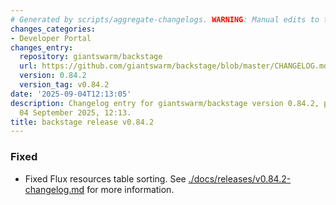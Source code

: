 ```yaml
---
# Generated by scripts/aggregate-changelogs. WARNING: Manual edits to this files will be overwritten.
changes_categories:
- Developer Portal
changes_entry:
  repository: giantswarm/backstage
  url: https://github.com/giantswarm/backstage/blob/master/CHANGELOG.md#0842---2025-09-04
  version: 0.84.2
  version_tag: v0.84.2
date: '2025-09-04T12:13:05'
description: Changelog entry for giantswarm/backstage version 0.84.2, published on
  04 September 2025, 12:13.
title: backstage release v0.84.2
---
```


### Fixed
- Fixed Flux resources table sorting.
See [./docs/releases/v0.84.2-changelog.md](./docs/releases/v0.84.2-changelog.md) for more information.
